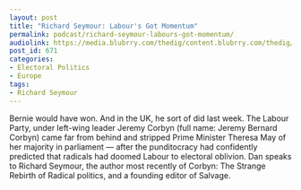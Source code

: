 ```yaml
---
layout: post
title: "Richard Seymour: Labour's Got Momentum"
permalink: podcast/richard-seymour-labours-got-momentum/
audiolink: https://media.blubrry.com/thedig/content.blubrry.com/thedig/The_Dig_-_EP_30_-Seymour.mp3
post_id: 671
categories: 
- Electoral Politics
- Europe
tags: 
- Richard Seymour
---
```


Bernie would have won. And in the UK, he sort of did last week. The Labour Party, under left-wing leader Jeremy Corbyn (full name: Jeremy Bernard Corbyn) came far from behind and stripped Prime Minister Theresa May of her majority in parliament — after the punditocracy had confidently predicted that radicals had doomed Labour to electoral oblivion. Dan speaks to Richard Seymour, the author most recently of Corbyn: The Strange Rebirth of Radical politics, and a founding editor of Salvage.